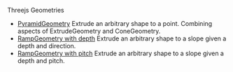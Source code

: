 Threejs Geometries

 * [PyramidGeometry](https://beakerboy.github.io/Threejs-Geometries/geometry-browser.html#PyramidGeometry) Extrude an arbitrary shape to a point. Combining aspects of ExtrudeGeometry and ConeGeometry.
 * [RampGeometry with depth](https://beakerboy.github.io/Threejs-Geometries/geometry-browser.html#RampGeometry_depth) Extrude an arbitrary shape to a slope given a depth and direction.
 * [RampGeometry with pitch](https://beakerboy.github.io/Threejs-Geometries/geometry-browser.html#RampGeometry_pitch) Extrude an arbitrary shape to a slope given a depth and pitch.
